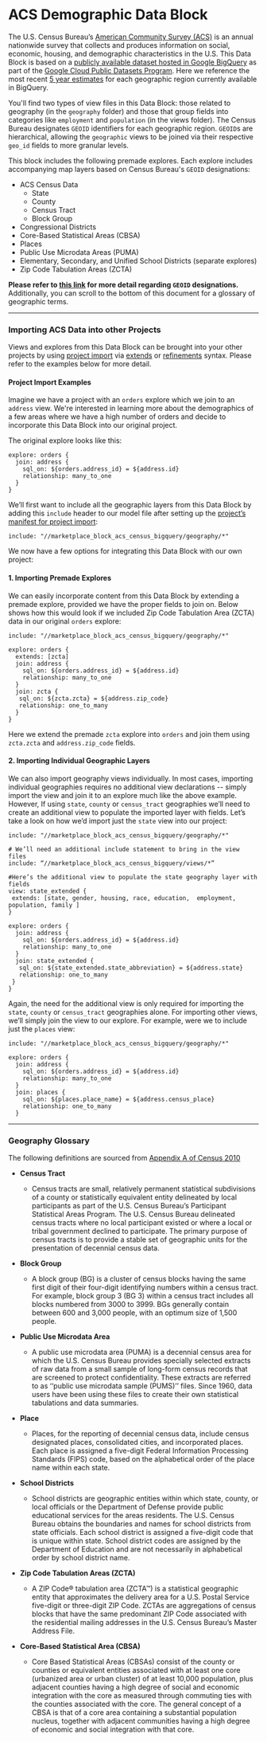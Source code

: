 # ACS Demographic Data Block


The U.S. Census Bureau’s [American Community Survey (ACS)](https://www.census.gov/programs-surveys/acs) is an annual nationwide survey that collects and produces information on social, economic, housing, and demographic characteristics in the U.S. This Data Block is based on a [publicly available dataset hosted in Google BigQuery](https://console.cloud.google.com/marketplace/details/united-states-census-bureau/acs?id=1282ab4c-78a4-4da5-8af8-cd693fe390ab) as part of the [Google Cloud Public Datasets Program](https://cloud.google.com/public-datasets?_ga=2.233975447.-840160752.1587661252). Here we reference the most recent [5 year estimates](https://www.census.gov/programs-surveys/acs/guidance/estimates.html) for each geographic region currently available in BigQuery.

You'll find two types of view files in this Data Block: those related to geography (in the `geography` folder) and those that group fields into categories like `employment` and `population` (in the views folder). The Census Bureau designates  `GEOID` identifiers for each geographic region. `GEOID`s are hierarchical, allowing the `geographic` views to be joined via their respective `geo_id` fields to more granular levels.

This block includes the following premade explores. Each explore includes accompanying map layers based on Census Bureau's `GEOID` designations:

- ACS Census Data
  - State
  - County
  - Census Tract
  - Block Group
- Congressional Districts
- Core-Based Statistical Areas (CBSA)
- Places
- Public Use Microdata Areas (PUMA)
- Elementary, Secondary, and Unified School Districts (separate explores)
- Zip Code Tabulation Areas (ZCTA)

**Please refer to [this link](https://www.census.gov/programs-surveys/geography/guidance/geo-identifiers.html) for more detail regarding `GEOID` designations.** Additionally, you can scroll to the bottom of this document for a glossary of geographic terms.

***

### Importing ACS Data into other Projects
Views and explores from this Data Block can be brought into your other projects by using [project import](https://docs.looker.com/data-modeling/learning-lookml/importing-projects) via [extends](https://docs.looker.com/data-modeling/learning-lookml/extends) or [refinements](https://docs.looker.com/data-modeling/learning-lookml/refinements) syntax. Please refer to the examples below for more detail.

#### Project Import Examples
Imagine we have a project with an `orders` explore which we join to an `address` view. We're interested in learning more about the demographics of a few areas where we have a high number of orders and decide to incorporate this Data Block into our original project.

The original explore looks like this:

```
explore: orders {
  join: address {
    sql_on: ${orders.address_id} = ${address.id}
    relationship: many_to_one
  }
}
```

We’ll first want to include all the geographic layers from this Data Block by adding this `include` header to our model file after setting up the [project’s manifest for project import](https://docs.looker.com/data-modeling/learning-lookml/importing-projects#create_a_project_manifest_file):

```
include: "//marketplace_block_acs_census_bigquery/geography/*"
```
We now have a few options for integrating this Data Block with our own project:

#### **1. Importing Premade Explores**
  We can easily incorporate content from this Data Block by extending a premade explore, provided we have the proper fields to join on. Below shows how this would look if we included Zip Code Tabulation Area (ZCTA) data in our original `orders` explore:

```
include: "//marketplace_block_acs_census_bigquery/geography/*"

explore: orders {
  extends: [zcta]
  join: address {
    sql_on: ${orders.address_id} = ${address.id}
    relationship: many_to_one
  }
  join: zcta {
   sql_on: ${zcta.zcta} = ${address.zip_code}
   relationship: one_to_many
  }
}
```
Here we extend the premade `zcta` explore into `orders` and join them using `zcta.zcta` and `address.zip_code` fields.


#### **2. Importing Individual Geographic Layers**
  We can also import geography views individually. In most cases, importing individual geographies requires no additional view declarations --  simply import the view and join it to an explore much like the above example. However, If using `state`, `county` or `census_tract` geographies we’ll need to create an additional view to populate the imported layer with fields. Let’s take a look on how we’d import just the `state` view into our project:

```
include: "//marketplace_block_acs_census_bigquery/geography/*"

# We’ll need an additional include statement to bring in the view files
include: “//marketplace_block_acs_census_bigquery/views/*”

#Here’s the additional view to populate the state geography layer with fields
view: state_extended {
 extends: [state, gender, housing, race, education,  employment, population, family ]
}

explore: orders {
  join: address {
    sql_on: ${orders.address_id} = ${address.id}
    relationship: many_to_one
  }
  join: state_extended {
   sql_on: ${state_extended.state_abbreviation} = ${address.state}
   relationship: one_to_many
 }
}

```

Again, the need for the additional view is only required for importing the `state`, `county` or `census_tract` geographies alone. For importing other views, we’ll simply join the view to our explore. For example, were we to include just the `places` view:

```
include: "//marketplace_block_acs_census_bigquery/geography/*"

explore: orders {
  join: address {
    sql_on: ${orders.address_id} = ${address.id}
    relationship: many_to_one
  }
  join: places {
    sql_on: ${places.place_name} = ${address.census_place}
    relationship: one_to_many
  }
```






***

### Geography Glossary
The following definitions are sourced from [Appendix A of Census 2010](https://www.census.gov/prod/cen2010/doc/sf1.pdf#page=605)

- **Census Tract**
  - Census tracts are small, relatively permanent statistical subdivisions of a county or statistically equivalent entity delineated by local participants as part of the U.S. Census Bureau’s Participant Statistical Areas Program. The U.S. Census Bureau delineated census tracts where no local participant existed or where a local or tribal government declined to participate. The primary purpose of census tracts is to provide a stable set of geographic units for the presentation of decennial census data.

- **Block Group**
  - A block group (BG) is a cluster of census blocks having the same first digit of their four-digit identifying numbers within a census tract. For example, block group 3 (BG 3) within a census tract includes all blocks numbered from 3000 to 3999. BGs generally contain between 600 and 3,000 people, with an optimum size of 1,500 people.

- **Public Use Microdata Area**
  - A public use microdata area (PUMA) is a decennial census area for which the U.S. Census Bureau provides specially selected extracts of raw data from a small sample of long-form census records that are screened to protect confidentiality. These extracts are referred to as ‘‘public use microdata sample (PUMS)’’ files. Since 1960, data users have been using these files to create their own statistical tabulations and data summaries.

- **Place**
  - Places, for the reporting of decennial census data, include census designated places, consolidated cities, and incorporated places. Each place is assigned a five-digit Federal Information Processing Standards (FIPS) code, based on the alphabetical order of the place name within each state.

- **School Districts**
  - School districts are geographic entities within which state, county, or local officials or the Department of Defense provide public educational services for the areas residents. The U.S. Census Bureau obtains the boundaries and names for school districts from state officials. Each school district is assigned a five-digit code that is unique within state. School district codes are assigned by the Department of Education and are not necessarily in alphabetical order by school district name.

- **Zip Code Tabulation Areas (ZCTA)**
  - A ZIP Code® tabulation area (ZCTA™) is a statistical geographic entity that approximates the delivery area for a U.S. Postal Service five-digit or three-digit ZIP Code. ZCTAs are aggregations of census blocks that have the same predominant ZIP Code associated with the residential mailing addresses in the U.S. Census Bureau’s Master Address File.

- **Core-Based Statistical Area (CBSA)**
  - Core Based Statistical Areas (CBSAs) consist of the county or counties or equivalent entities associated with at least one core (urbanized area or urban cluster) of at least 10,000 population, plus adjacent counties having a high degree of social and economic integration with the core as measured through commuting ties with the counties associated with the core. The general concept of a CBSA is that of a core area containing a substantial population nucleus, together with adjacent communities having a high degree of economic and social integration with that core.
